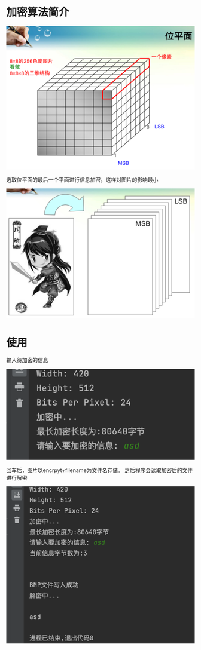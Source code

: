 # 加密算法简介

​![image](assets/image-20230624202338-u9uuuht.png)

选取位平面的最后一个平面进行信息加密，这样对图片的影响最小

​![image](assets/image-20230624202431-itdb27q.png)

# 使用

输入待加密的信息

​​![image](assets/image-20230624202549-s75xih1.png)

回车后，图片以encrpyt+filename为文件名存储。  之后程序会读取加密后的文件进行解密

​![image](assets/image-20230624202602-y10zbau.png)​

